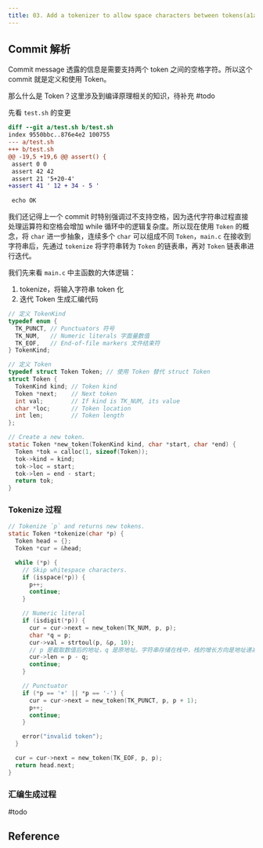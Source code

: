 ```yaml
---
title: 03. Add a tokenizer to allow space characters between tokens(a1ab0ff)
---
```

## Commit 解析

Commit message 透露的信息是需要支持两个 token 之间的空格字符。所以这个 commit 就是定义和使用 Token。

那么什么是 Token？这里涉及到编译原理相关的知识，待补充 #todo

先看 `test.sh` 的变更

```diff
diff --git a/test.sh b/test.sh
index 9550bbc..876e4e2 100755
--- a/test.sh
+++ b/test.sh
@@ -19,5 +19,6 @@ assert() {
 assert 0 0
 assert 42 42
 assert 21 '5+20-4'
+assert 41 ' 12 + 34 - 5 '
 
 echo OK
```

我们还记得上一个 commit 时特别强调过不支持空格，因为迭代字符串过程直接处理运算符和空格会增加 while 循环中的逻辑复杂度。所以现在使用 `Token` 的概念，将 `char` 进一步抽象，连续多个 `char` 可以组成不同 `Token`，`main.c` 在接收到字符串后，先通过 `tokenize` 将字符串转为 `Token` 的链表串，再对 `Token` 链表串进行迭代。

我们先来看 `main.c` 中主函数的大体逻辑：

1. tokenize，将输入字符串 token 化
2. 迭代 Token 生成汇编代码

```c
// 定义 TokenKind
typedef enum {
  TK_PUNCT, // Punctuators 符号
  TK_NUM,   // Numeric literals 字面量数值
  TK_EOF,   // End-of-file markers 文件结束符
} TokenKind;

// 定义 Token
typedef struct Token Token; // 使用 Token 替代 struct Token
struct Token {
  TokenKind kind; // Token kind
  Token *next;    // Next token
  int val;        // If kind is TK_NUM, its value
  char *loc;      // Token location
  int len;        // Token length
};
```

```c
// Create a new token.
static Token *new_token(TokenKind kind, char *start, char *end) {
  Token *tok = calloc(1, sizeof(Token));
  tok->kind = kind;
  tok->loc = start;
  tok->len = end - start;
  return tok;
}
```
### Tokenize 过程

```c
// Tokenize `p` and returns new tokens.
static Token *tokenize(char *p) {
  Token head = {};
  Token *cur = &head;

  while (*p) {
    // Skip whitespace characters.
    if (isspace(*p)) {
      p++;
      continue;
    }

    // Numeric literal
    if (isdigit(*p)) {
      cur = cur->next = new_token(TK_NUM, p, p);
      char *q = p;
      cur->val = strtoul(p, &p, 10);
      // p 是截取数值后的地址，q 是原地址。字符串存储在栈中，栈的增长方向是地址递减的方向，所以是 p - q 获取值所占的大小
      cur->len = p - q;
      continue;
    }

    // Punctuator
    if (*p == '+' || *p == '-') {
      cur = cur->next = new_token(TK_PUNCT, p, p + 1);
      p++;
      continue;
    }

    error("invalid token");
  }

  cur = cur->next = new_token(TK_EOF, p, p);
  return head.next;
}
```

### 汇编生成过程

#todo

## Reference